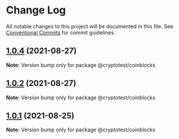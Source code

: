 # Change Log

All notable changes to this project will be documented in this file.
See [Conventional Commits](https://conventionalcommits.org) for commit guidelines.

## [1.0.4](https://github.com/joeguo911/widgets/compare/@cryptotest/coinblocks@1.0.1...@cryptotest/coinblocks@1.0.4) (2021-08-27)

**Note:** Version bump only for package @cryptotest/coinblocks





## [1.0.2](https://github.com/joeguo911/widgets/compare/@cryptotest/coinblocks@1.0.1...@cryptotest/coinblocks@1.0.2) (2021-08-27)

**Note:** Version bump only for package @cryptotest/coinblocks





## [1.0.1](https://github.com/joeguo911/widgets/compare/@cryptotest/coinblocks@1.0.3...@cryptotest/coinblocks@1.0.1) (2021-08-25)

**Note:** Version bump only for package @cryptotest/coinblocks
